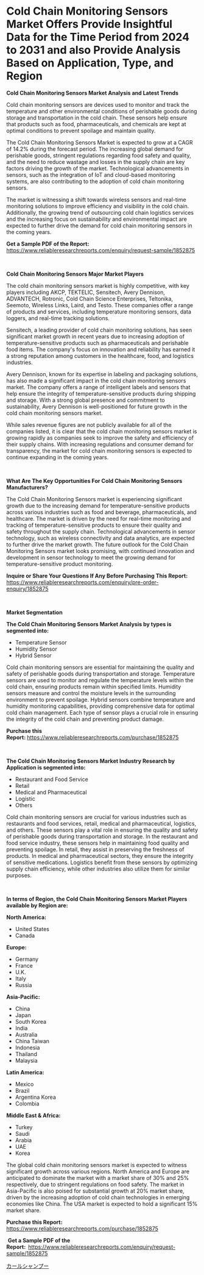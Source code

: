 <p><h1>Cold Chain Monitoring Sensors Market Offers Provide Insightful Data for the Time Period from 2024 to 2031 and also Provide Analysis Based on Application, Type, and Region</h1></p><p><strong>Cold Chain Monitoring Sensors Market Analysis and Latest Trends</strong></p>
<p><p>Cold chain monitoring sensors are devices used to monitor and track the temperature and other environmental conditions of perishable goods during storage and transportation in the cold chain. These sensors help ensure that products such as food, pharmaceuticals, and chemicals are kept at optimal conditions to prevent spoilage and maintain quality.</p><p>The Cold Chain Monitoring Sensors Market is expected to grow at a CAGR of 14.2% during the forecast period. The increasing global demand for perishable goods, stringent regulations regarding food safety and quality, and the need to reduce wastage and losses in the supply chain are key factors driving the growth of the market. Technological advancements in sensors, such as the integration of IoT and cloud-based monitoring systems, are also contributing to the adoption of cold chain monitoring sensors.</p><p>The market is witnessing a shift towards wireless sensors and real-time monitoring solutions to improve efficiency and visibility in the cold chain. Additionally, the growing trend of outsourcing cold chain logistics services and the increasing focus on sustainability and environmental impact are expected to further drive the demand for cold chain monitoring sensors in the coming years.</p></p>
<p><strong>Get a Sample PDF of the Report:&nbsp;</strong> <a href="https://www.reliableresearchreports.com/enquiry/request-sample/1852875">https://www.reliableresearchreports.com/enquiry/request-sample/1852875</a></p>
<p>&nbsp;</p>
<p><strong>Cold Chain Monitoring Sensors Major Market Players</strong></p>
<p><p>The cold chain monitoring sensors market is highly competitive, with key players including AKCP, TEKTELIC, Sensitech, Avery Dennison, ADVANTECH, Rotronic, Cold Chain Science Enterprises, Teltonika, Seemoto, Wireless Links, Laird, and Testo. These companies offer a range of products and services, including temperature monitoring sensors, data loggers, and real-time tracking solutions.</p><p>Sensitech, a leading provider of cold chain monitoring solutions, has seen significant market growth in recent years due to increasing adoption of temperature-sensitive products such as pharmaceuticals and perishable food items. The company's focus on innovation and reliability has earned it a strong reputation among customers in the healthcare, food, and logistics industries.</p><p>Avery Dennison, known for its expertise in labeling and packaging solutions, has also made a significant impact in the cold chain monitoring sensors market. The company offers a range of intelligent labels and sensors that help ensure the integrity of temperature-sensitive products during shipping and storage. With a strong global presence and commitment to sustainability, Avery Dennison is well-positioned for future growth in the cold chain monitoring sensors market.</p><p>While sales revenue figures are not publicly available for all of the companies listed, it is clear that the cold chain monitoring sensors market is growing rapidly as companies seek to improve the safety and efficiency of their supply chains. With increasing regulations and consumer demand for transparency, the market for cold chain monitoring sensors is expected to continue expanding in the coming years.</p></p>
<p>&nbsp;</p>
<p><strong>What Are The Key Opportunities For Cold Chain Monitoring Sensors Manufacturers?</strong></p>
<p><p>The Cold Chain Monitoring Sensors market is experiencing significant growth due to the increasing demand for temperature-sensitive products across various industries such as food and beverage, pharmaceuticals, and healthcare. The market is driven by the need for real-time monitoring and tracking of temperature-sensitive products to ensure their quality and safety throughout the supply chain. Technological advancements in sensor technology, such as wireless connectivity and data analytics, are expected to further drive the market growth. The future outlook for the Cold Chain Monitoring Sensors market looks promising, with continued innovation and development in sensor technology to meet the growing demand for temperature-sensitive product monitoring.</p></p>
<p><strong>Inquire or Share Your Questions If Any Before Purchasing This Report:</strong> <a href="https://www.reliableresearchreports.com/enquiry/pre-order-enquiry/1852875">https://www.reliableresearchreports.com/enquiry/pre-order-enquiry/1852875</a></p>
<p>&nbsp;</p>
<p><strong>Market Segmentation</strong></p>
<p><strong>The Cold Chain Monitoring Sensors Market Analysis by types is segmented into:</strong></p>
<p><ul><li>Temperature Sensor</li><li>Humidity Sensor</li><li>Hybrid Sensor</li></ul></p>
<p><p>Cold chain monitoring sensors are essential for maintaining the quality and safety of perishable goods during transportation and storage. Temperature sensors are used to monitor and regulate the temperature levels within the cold chain, ensuring products remain within specified limits. Humidity sensors measure and control the moisture levels in the surrounding environment to prevent spoilage. Hybrid sensors combine temperature and humidity monitoring capabilities, providing comprehensive data for optimal cold chain management. Each type of sensor plays a crucial role in ensuring the integrity of the cold chain and preventing product damage.</p></p>
<p><strong>Purchase this Report:&nbsp;</strong><a href="https://www.reliableresearchreports.com/purchase/1852875">https://www.reliableresearchreports.com/purchase/1852875</a></p>
<p>&nbsp;</p>
<p><strong>The Cold Chain Monitoring Sensors Market Industry Research by Application is segmented into:</strong></p>
<p><ul><li>Restaurant and Food Service</li><li>Retail</li><li>Medical and Pharmaceutical</li><li>Logistic</li><li>Others</li></ul></p>
<p><p>Cold chain monitoring sensors are crucial for various industries such as restaurants and food services, retail, medical and pharmaceutical, logistics, and others. These sensors play a vital role in ensuring the quality and safety of perishable goods during transportation and storage. In the restaurant and food service industry, these sensors help in maintaining food quality and preventing spoilage. In retail, they assist in preserving the freshness of products. In medical and pharmaceutical sectors, they ensure the integrity of sensitive medications. Logistics benefit from these sensors by optimizing supply chain efficiency, while other industries also utilize them for similar purposes.</p></p>
<p>&nbsp;</p>
<p><strong>In terms of Region, the Cold Chain Monitoring Sensors Market Players available by Region are:</strong></p>
<p>
    <p> <strong> North America: </strong>
        <ul>
            <li>United States</li>
            <li>Canada</li>
        </ul>
        </p> 
    <p> <strong> Europe: </strong>
        <ul>
            <li>Germany</li>
            <li>France</li>
            <li>U.K.</li>
            <li>Italy</li>
            <li>Russia</li>
        </ul>
        </p> 
    <p> <strong> Asia-Pacific: </strong>
        <ul>
            <li>China</li>
            <li>Japan</li>
            <li>South Korea</li>
            <li>India</li>
            <li>Australia</li>
            <li>China Taiwan</li>
            <li>Indonesia</li>
            <li>Thailand</li>
            <li>Malaysia</li>
        </ul>
        </p> 
    <p> <strong> Latin America: </strong>
        <ul>
            <li>Mexico</li>
            <li>Brazil</li>
            <li>Argentina Korea</li>
            <li>Colombia</li>
        </ul>
        </p> 
    <p> <strong> Middle East & Africa: </strong>
        <ul>
            <li>Turkey</li>
            <li>Saudi</li>
            <li>Arabia</li>
            <li>UAE</li>
            <li>Korea</li>
        </ul>
    </p>
    </p>
<p><p>The global cold chain monitoring sensors market is expected to witness significant growth across various regions. North America and Europe are anticipated to dominate the market with a market share of 30% and 25% respectively, due to stringent regulations on food safety. The market in Asia-Pacific is also poised for substantial growth at 20% market share, driven by the increasing adoption of cold chain technologies in emerging economies like China. The USA market is expected to hold a significant 15% market share.</p></p>
<p><strong>Purchase this Report: </strong><a href="https://www.reliableresearchreports.com/purchase/1852875">https://www.reliableresearchreports.com/purchase/1852875</a></p>
<p>&nbsp;<strong>Get a Sample PDF of the Report:&nbsp;&nbsp;</strong><a href="https://www.reliableresearchreports.com/enquiry/request-sample/1852875">https://www.reliableresearchreports.com/enquiry/request-sample/1852875</a></p>
<p><strong></strong></p>
<p><p><a href="https://github.com/lababdou/Market-Research-Report-List-3/blob/main/513556813658.md">カールシャンプー</a></p></p>